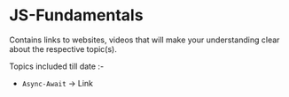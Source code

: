 # JS-Fundamentals
Contains links to websites, videos that will make your understanding clear about the respective topic(s).

Topics included till date :-
* `Async-Await` -> Link
